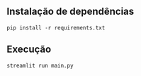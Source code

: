 
## Instalação de dependências
```
pip install -r requirements.txt
```

## Execução
```
streamlit run main.py
```